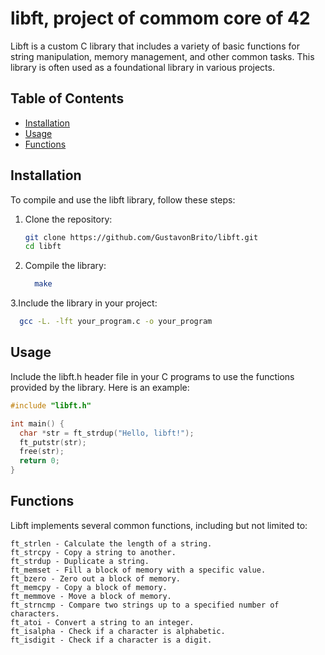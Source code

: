 # libft, project of commom core of 42

Libft is a custom C library that includes a variety of basic functions for string manipulation, memory management, and other common tasks. This library is often used as a foundational library in various projects.

## Table of Contents

- [Installation](#installation)
- [Usage](#usage)
- [Functions](#functions)

## Installation

To compile and use the libft library, follow these steps:

1. Clone the repository:
   ```sh
   git clone https://github.com/GustavonBrito/libft.git
   cd libft
   ```
2. Compile the library:
   ```sh
     make
   ```
  
3.Include the library in your project:
   ```sh
     gcc -L. -lft your_program.c -o your_program
   ```

## Usage

Include the libft.h header file in your C programs to use the functions provided by the library. Here is an example:

  ```C
  #include "libft.h"

  int main() {
    char *str = ft_strdup("Hello, libft!");
    ft_putstr(str);
    free(str);
    return 0;
  }
 ```

## Functions

Libft implements several common functions, including but not limited to:

    ft_strlen - Calculate the length of a string.
    ft_strcpy - Copy a string to another.
    ft_strdup - Duplicate a string.
    ft_memset - Fill a block of memory with a specific value.
    ft_bzero - Zero out a block of memory.
    ft_memcpy - Copy a block of memory.
    ft_memmove - Move a block of memory.
    ft_strncmp - Compare two strings up to a specified number of characters.
    ft_atoi - Convert a string to an integer.
    ft_isalpha - Check if a character is alphabetic.
    ft_isdigit - Check if a character is a digit.


 
